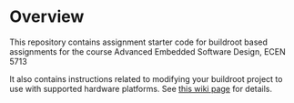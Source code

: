 # Overview

This repository contains assignment starter code for buildroot based assignments for the course Advanced Embedded Software Design, ECEN 5713


It also contains instructions related to modifying your buildroot project to use with supported hardware platforms.  See [this wiki page](https://github.com/cu-ecen-5013/buildroot-assignments-base/wiki/Supported-Hardware) for details.
